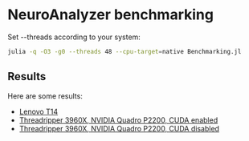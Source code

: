 # NeuroAnalyzer benchmarking

Set --threads according to your system:
```sh
julia -q -O3 -g0 --threads 48 --cpu-target=native Benchmarking.jl
```

## Results

Here are some results:
- [Lenovo T14](t14_benchmark.md)
- [Threadripper 3960X, NVIDIA Quadro P2200, CUDA enabled](3960x_cuda_benchmark.md)
- [Threadripper 3960X, NVIDIA Quadro P2200, CUDA disabled](3960x_nocuda_benchmark.md)
